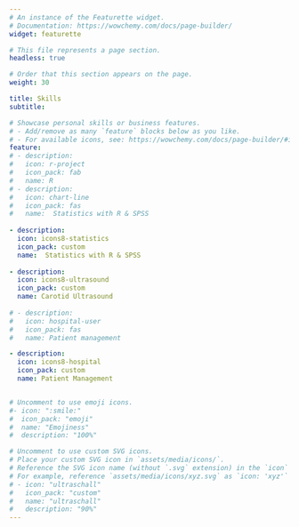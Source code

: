 ```yaml
---
# An instance of the Featurette widget.
# Documentation: https://wowchemy.com/docs/page-builder/
widget: featurette

# This file represents a page section.
headless: true

# Order that this section appears on the page.
weight: 30

title: Skills
subtitle:

# Showcase personal skills or business features.
# - Add/remove as many `feature` blocks below as you like.
# - For available icons, see: https://wowchemy.com/docs/page-builder/#icons
feature:
# - description:
#   icon: r-project
#   icon_pack: fab
#   name: R
# - description:
#   icon: chart-line
#   icon_pack: fas
#   name:  Statistics with R & SPSS
  
- description:
  icon: icons8-statistics
  icon_pack: custom
  name:  Statistics with R & SPSS
  
- description:
  icon: icons8-ultrasound
  icon_pack: custom
  name: Carotid Ultrasound
  
# - description:
#   icon: hospital-user
#   icon_pack: fas
#   name: Patient management

- description:
  icon: icons8-hospital
  icon_pack: custom
  name: Patient Management


# Uncomment to use emoji icons.
#- icon: ":smile:"
#  icon_pack: "emoji"
#  name: "Emojiness"
#  description: "100%"  

# Uncomment to use custom SVG icons.
# Place your custom SVG icon in `assets/media/icons/`.
# Reference the SVG icon name (without `.svg` extension) in the `icon` field.
# For example, reference `assets/media/icons/xyz.svg` as `icon: 'xyz'`
# - icon: "ultraschall"
#   icon_pack: "custom"
#   name: "ultraschall"
#   description: "90%"
---
```

